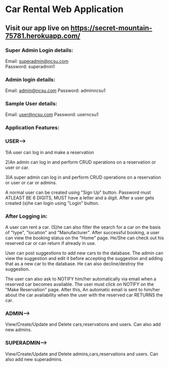 # Car Rental Web Application

## Visit our app live on https://secret-mountain-75781.herokuapp.com/

### Super Admin Login details:
Email: superadmin@ncsu.com    
Password: superadmin1

### Admin login details:
Email: admin@ncsu.com
Password: adminncsu1

### Sample User details:
Email: user@ncsu.com
Password: userncsu1

### Application Features:

### USER-->
1)A user can log in and make a reservation

2)An admin can log in and perform CRUD operations on a reservation or user or car.

3)A super admin can log in and perform CRUD operations on a reservation or user or car or admins.

A normal user can be created using "Sign Up" button. Password must ATLEAST BE 6 DIGITS, MUST have a letter and a digit.
After a user gets created (s)he can login using "Login" button.

### After Logging in: 
A user can rent a car. (S)he can also filter the search for a car on the basis of "type", "location" and "Manufacturer".
After successful booking, a user can view the booking status on the "Home" page.
He/She can check out his reserved car or can return if already in use. 

User can post suggestions to add new cars to the database. The admin can view the suggestion and edit it before accepting the suggestion and adding that as a new car to the database. He can also decline/destroy the suggestion. 

The user can also ask to NOTIFY him/her automatically via email when a reserved car becomes available.
The user must click on NOTIFY on the "Make Reservation" page. After this, An automatic email is sent to him/her about the car availability when the user with the reserved car RETURNS the car.


### ADMIN-->
View/Create/Update and Delete cars,reservations and users.
Can also add new admins.

### SUPERADMIN-->
View/Create/Update and Delete admins,cars,reservations and users.
Can also add new superadmins.
